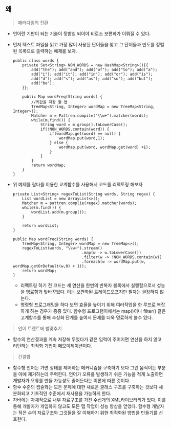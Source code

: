 <h2>왜</h2>

> 패러다임의 전환
- 언어란 기반이 되는 기술이 뒷받침 되어야 비로소 보편화가 이뤄질 수 있다.
- 먼저 텍스트 파일을 읽고 가장 많이 사용된 단어들을 찾고 그 단어들과 빈도를 정렬된 목록으로 출력하는 예제를 보자.
    ```
    public class words {
        private Set<String> NON_WORDS = new HashMap<String>(){{
            add("the"); add("and");	add("of"); add("to"); add("a");
            add("i"); add("it"); add("in");	add("or"); add("is");
            add("d"); add("s"); add("as"); add("so"); add("but");
            add("be");
        }};

        public Map wordFreq(String words) {
            //키값을 저장 할 맵
            TreeMap<String, Integer> wordMap = new TreeMap<String, Integer>();
            Matcher m = Pattren.compile("\\w+").matcher(words);
            while(m.find()) {
                String word = m.group().toLowerCase();
                if(!NON_WORDS.contain(word)) {
                    if(wordMap.get(word) == null) {
                        wordMap.put(word,1);
                    } else {
                        wordMap.put(word, wordMap.get(word) +1);
                    }
                }
            }
            return wordMap;
        }
    }
    ```

- 위 예제를 람다를 이용한 교계함수를 사용해서 코드를 리펙토링 해보자
    ```
    private List<String> regexToList(String words, String regex) {
        List wordList = new ArrayList<>();
        Matcher m = pattren.complie(regex).matcher(words);
        while(m.find()) {
            wordList.add(m.group());
        }

        return wordList;
    }

    public Map wordFreq(String words) {
        TreeMap<String, Integer> wordMap = new TreeMap<>();
        regexToList(words, "\\w+").stream()
                                  .map(w -> w.toLowerCase())
                                  .filter(w -> !NON_WORDS.contain(w))
                                  .foreach(w -> wordMap.put(w, wordMap.getOrDefault(w,0) + 1));
        return wordMap;
    }
    ```
    - 리펙토링 하기 전 코드는 세 연산을 한번의 반복자 블록에서 실행함으로서 성능을 명료함과 맞바꾸었다. 이는 보편화된 트레이드오프지만 필자는 권장하지 않는다.
    - 명령형 프로그래밍을 하다 보면 효율을 높이기 위해 여러작업을 한 루프로 복잡하게 하는 경우가 종종 있다. 함수형 프로그램이에서는 map()이나 filter() 같은 고계함수를 통해 추상화 단계를 높여서 문제를 더욱 명료하게 볼수 있다.


>언어 트렌트에 발맞추기
- 함수의 연산결과를 계속 저장해 두었다가 같은 입력이 주어지면 연산을 하지 않고 리턴하는 최적화 기법이 메모이제이션이다.

> 간결함
- 함수형 언어는 가변 상태를 제어하는 메커니즘을 구축하기 보다 그런 움직이는 부분을 아에 제거하는데 주력한다. 언어가 오류를 발생하기 쉬운 기능을 적게 노출하면 개발자가 오류를 만들 가능성도 줄어든다는 이론에 따른 것이다.
- 함수 수준의 캡슐화는 모든 문제에 대한 새로운 클래스 구조를 구축하는 것보다 세분화되고 기초적인 수준에서 재사용을 가능하게 한다. 
- 자바에는 자체적으로 내부 자료구조를 가진 수십개의 XML라이브러리가 있다. 이를 통해 개발자가 개입하지 않고도 모든 맵 작업이 성능 향상을 얻었다. 함수형 개발자는 적은 수의 자료구조와 그것들을 잘 이해하기 위한 최적화된 방법을 만들기를 선호한다.